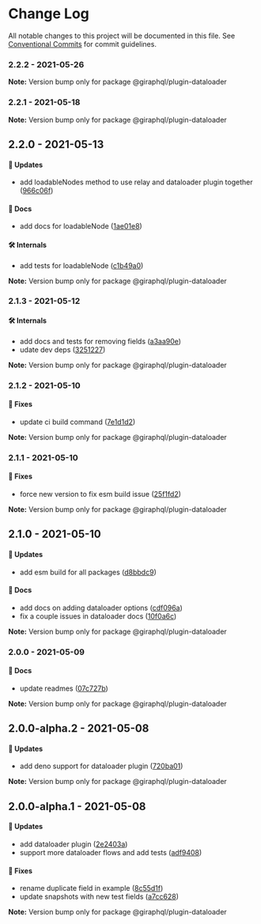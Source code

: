 # Change Log

All notable changes to this project will be documented in this file.
See [Conventional Commits](https://conventionalcommits.org) for commit guidelines.

### 2.2.2 - 2021-05-26

**Note:** Version bump only for package @giraphql/plugin-dataloader





### 2.2.1 - 2021-05-18

**Note:** Version bump only for package @giraphql/plugin-dataloader





## 2.2.0 - 2021-05-13

#### 🚀 Updates

- add loadableNodes method to use relay and dataloader plugin together ([966c06f](https://github.com/hayes/giraphql/commit/966c06f))

#### 📘 Docs

- add docs for loadableNode ([1ae01e8](https://github.com/hayes/giraphql/commit/1ae01e8))

#### 🛠 Internals

- add tests for loadableNode ([c1b49a0](https://github.com/hayes/giraphql/commit/c1b49a0))

**Note:** Version bump only for package @giraphql/plugin-dataloader





### 2.1.3 - 2021-05-12

#### 🛠 Internals

- add docs and tests for removing fields ([a3aa90e](https://github.com/hayes/giraphql/commit/a3aa90e))
- udate dev deps ([3251227](https://github.com/hayes/giraphql/commit/3251227))

**Note:** Version bump only for package @giraphql/plugin-dataloader





### 2.1.2 - 2021-05-10

#### 🐞 Fixes

- update ci build command ([7e1d1d2](https://github.com/hayes/giraphql/commit/7e1d1d2))

**Note:** Version bump only for package @giraphql/plugin-dataloader





### 2.1.1 - 2021-05-10

#### 🐞 Fixes

- force new version to fix esm build issue ([25f1fd2](https://github.com/hayes/giraphql/commit/25f1fd2))

**Note:** Version bump only for package @giraphql/plugin-dataloader





## 2.1.0 - 2021-05-10

#### 🚀 Updates

- add esm build for all packages ([d8bbdc9](https://github.com/hayes/giraphql/commit/d8bbdc9))

#### 📘 Docs

- add docs on adding dataloader options ([cdf096a](https://github.com/hayes/giraphql/commit/cdf096a))
- fix a couple issues in dataloader docs ([10f0a6c](https://github.com/hayes/giraphql/commit/10f0a6c))

**Note:** Version bump only for package @giraphql/plugin-dataloader





### 2.0.0 - 2021-05-09

#### 📘 Docs

- update readmes ([07c727b](https://github.com/hayes/giraphql/commit/07c727b))

**Note:** Version bump only for package @giraphql/plugin-dataloader





## 2.0.0-alpha.2 - 2021-05-08

#### 🚀 Updates

- add deno support for dataloader plugin ([720ba01](https://github.com/hayes/giraphql/commit/720ba01))

**Note:** Version bump only for package @giraphql/plugin-dataloader





## 2.0.0-alpha.1 - 2021-05-08

#### 🚀 Updates

- add dataloader plugin ([2e2403a](https://github.com/hayes/giraphql/commit/2e2403a))
- support more dataloader flows and add tests ([adf9408](https://github.com/hayes/giraphql/commit/adf9408))

#### 🐞 Fixes

- rename duplicate field in example ([8c55d1f](https://github.com/hayes/giraphql/commit/8c55d1f))
- update snapshots with new test fields ([a7cc628](https://github.com/hayes/giraphql/commit/a7cc628))

**Note:** Version bump only for package @giraphql/plugin-dataloader
